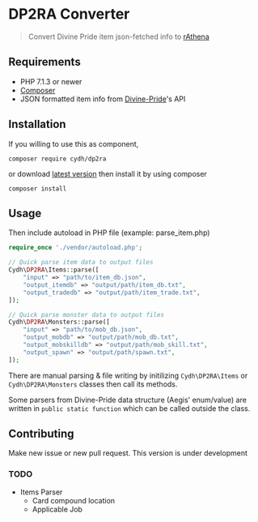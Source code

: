# DP2RA Converter

> Convert Divine Pride item json-fetched info to [rAthena](https://github.com/rathena/rathena)

## Requirements

  * PHP 7.1.3 or newer
  * [Composer](https://getcomposer.org/download/)
  * JSON formatted item info from [Divine-Pride](https://www.divine-pride.net/api/)'s API

## Installation

If you willing to use this as component,

```
composer require cydh/dp2ra
```

or download [latest version](https://github.com/cydh/dp2ra/releases) then install it by using composer

```
composer install
```

## Usage

Then include autoload in PHP file (example: parse_item.php)

```php
require_once './vendor/autoload.php';

// Quick parse item data to output files
Cydh\DP2RA\Items::parse([
    "input" => "path/to/item_db.json",
    "output_itemdb" => "output/path/item_db.txt",
    "output_tradedb" => "output/path/item_trade.txt",
]);

// Quick parse monster data to output files
Cydh\DP2RA\Monsters::parse([
    "input" => "path/to/mob_db.json",
    "output_mobdb" => "output/path/mob_db.txt",
    "output_mobskilldb" => "output/path/mob_skill.txt",
    "output_spawn" => "output/path/spawn.txt",
]);
```

There are manual parsing & file writing by initilizing `Cydh\DP2RA\Items` or `Cydh\DP2RA\Monsters` classes then call its methods.

Some parsers from Divine-Pride data structure (Aegis' enum/value) are written in `public static function` which can be called outside the class.

## Contributing

Make new issue or new pull request. This version is under development

### TODO
  * Items Parser
    * Card compound location
    * Applicable Job
